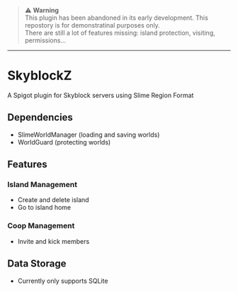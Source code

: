 > ⚠ **Warning**  
> This plugin has been abandoned in its early development. This repostory is for demonstratinal purposes only.  
> There are still a lot of features missing: island protection, visiting, permissions...

---

# SkyblockZ
A Spigot plugin for Skyblock servers using Slime Region Format

## Dependencies
* SlimeWorldManager (loading and saving worlds)
* WorldGuard (protecting worlds)

## Features
### Island Management
* Create and delete island
* Go to island home
### Coop Management
* Invite and kick members

## Data Storage
* Currently only supports SQLite

